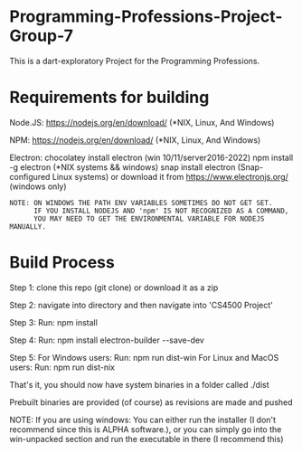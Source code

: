 # Programming-Professions-Project-Group-7
This is a dart-exploratory Project for the Programming Professions.


# Requirements for building
  Node.JS: 
    https://nodejs.org/en/download/ (*NIX, Linux, And Windows)

  NPM:
    https://nodejs.org/en/download/ (*NIX, Linux, And Windows)

  Electron:
    chocolatey install electron (win 10/11/server2016-2022)
    npm install -g electron (*NIX systems && windows)
    snap install electron (Snap-configured Linux systems)
    or download it from https://www.electronjs.org/ (windows only)
    
    NOTE: ON WINDOWS THE PATH ENV VARIABLES SOMETIMES DO NOT GET SET. 
          IF YOU INSTALL NODEJS AND 'npm' IS NOT RECOGNIZED AS A COMMAND,
          YOU MAY NEED TO GET THE ENVIRONMENTAL VARIABLE FOR NODEJS MANUALLY.

# Build Process
  Step 1:
    clone this repo (git clone) or download it as a zip
    
  Step 2:
    navigate into directory and then navigate into 'CS4500 Project'
    
  Step 3:
    Run: npm install
   
  Step 4:
    Run:  npm install electron-builder --save-dev
    
  Step 5:
    For Windows users: Run: npm run dist-win
    For Linux and MacOS users: Run: npm run dist-nix
    
 That's it, you should now have system binaries in a folder called ./dist
 
 
Prebuilt binaries are provided (of course) as revisions are made and pushed

NOTE: 
If you are using windows:
You can either run the installer (I don't recommend since this is ALPHA software.), or you can simply go into the win-unpacked section and
run the executable in there (I recommend this)
